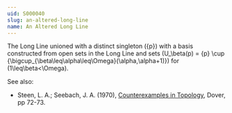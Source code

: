 ```yaml
---
uid: S000040
slug: an-altered-long-line
name: An Altered Long Line
---
```

The Long Line unioned with a distinct singleton \(\{p\}\) with a basis constructed from open sets in the Long Line and sets \(U_\beta(p) = \{p\} \cup \{\bigcup_{\beta\leq\alpha\leq\Omega}(\alpha,\alpha+1)\}\) for \(1\leq\beta<\Omega\).

See also:

* Steen, L. A.; Seebach, J. A. (1970), [Counterexamples in Topology](http://books.google.com/books/about/Counterexamples_in_Topology.html?id=DkEuGkOtSrUC), Dover, pp 72-73.

